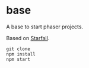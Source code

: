 # base

A base to start phaser projects.

Based on
[Starfall](https://github.com/mariyadavydova/starfall-phaser3-typescript).

```
git clone
npm install
npm start
```
